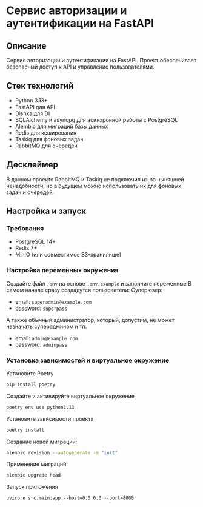 # Сервис авторизации и аутентификации на FastAPI

## Описание
Сервис авторизации и аутентификации на FastAPI. Проект обеспечивает безопасный доступ к API и управление пользователями.

## Стек технологий
- Python 3.13+
- FastAPI для API
- Dishka для DI
- SQLAlchemy и asyncpg для асинхронной работы с PostgreSQL
- Alembic для миграций базы данных
- Redis для кеширования
- Taskiq для фоновых задач
- RabbitMQ для очередей

## Десклеймер
В данном проекте RabbitMQ и Taskiq не подключил из-за ныняшней ненадобности, но в будущем можно использовать их для фоновых задач и очередей.

## Настройка и запуск

### Требования
- PostgreSQL 14+
- Redis 7+
- MinIO (или совместимое S3-хранилище)

### Настройка переменных окружения
Создайте файл `.env` на основе `.env.example` и заполните переменные
В самом начале сразу создадутся пользователи:
Суперюзер:
- email: `superadmin@example.com`
- password: `superpass`

А также обычный администратор, который, допустим, не может назначать суперадмином и тп:
- email: `admin@example.com`
- password: `adminpass`


### Установка зависимостей и виртуальное окружение

Установите Poetry

```bash
pip install poetry
```

Создайте и активируйте виртуальное окружение

```bash
poetry env use python3.13
```

Установите зависимости проекта

```bash
poetry install
```

Создание новой миграции:
```bash
alembic revision --autogenerate -m "init"
```

Применение миграций:
```bash
alembic upgrade head
```

Запуск приложения

```shell
uvicorn src.main:app --host=0.0.0.0 --port=8000
```

